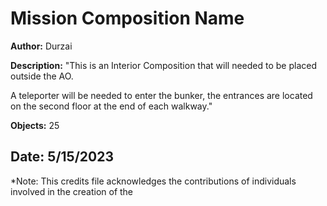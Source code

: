 # Mission Composition Name

**Author:** Durzai

**Description:** "This is an Interior Composition that will needed to be placed outside the AO.

A teleporter will be needed to enter the bunker, the entrances are located on the second floor at the end of each walkway."


**Objects:** 25

**Date:** 5/15/2023
---

*Note: This credits file acknowledges the contributions of individuals involved in the creation of the
